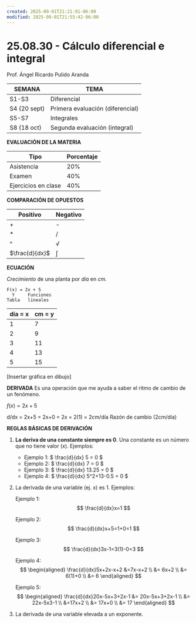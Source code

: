 ```yaml
---
created: 2025-09-01T21:21:01-06:00
modified: 2025-09-01T21:55:42-06:00
---
```


# 25.08.30 - Cálculo diferencial e integral

Prof. Ángel Ricardo Pulido Aranda

| SEMANA | TEMA |
| --- | --- |
| S1-S3 | Diferencial |
| S4 (20 sept) | Primera evaluación (diferencial) |
| S5-S7 | Integrales |
| S8 (18 oct) | Segunda evaluación (integral) |

**EVALUACIÓN DE LA MATERIA**

| Tipo | Porcentaje |
| --- | --- |
| Asistencia | 20% |
| Examen | 40% |
| Ejercicios en clase | 40% |

**COMPARACIÓN DE OPUESTOS**

| Positivo | Negativo |
| --- | --- |
| + | - |
| * | / |
| ^ | √ |
| $\frac{d}{dx}$ | $\int$ |

**ECUACIÓN**

*Crecimiento* de una planta por *día* en *cm*.

```
F(x) = 2x + 5
  Y     Funciones
Tabla   lineales 
```

| día = x | cm = y |
| --- | --- |
| 1 | 7 |
| 2 | 9 |
| 3 | 11 |
| 4 | 13 |
| 5 | 15 |

[Insertar gráfica en dibujo]

**DERIVADA**
Es una operación que me ayuda a saber el ritmo de cambio de un fenómeno. 

$f(x) = 2x + 5$

d/dx = 2x+5 = 2x+0 = 2x = 2(1) = 2cm/día
Razón de cambio (2cm/día)

**REGLAS BÁSICAS DE DERIVACIÓN**

1. **La deriva de una constante siempre es 0**. Una constante es un número que no tiene valor (x). Ejemplos:
    
	- Ejemplo 1: $ \frac{d}{dx} 5 = 0 $
	- Ejemplo 2: $ \frac{d}{dx} 7 = 0 $
	- Ejemplo 3: $ \frac{d}{dx} 13.25 = 0 $
	- Ejemplo 4: $ \frac{d}{dx} 5^2+13-0.5 = 0 $

2. La derivada de una variable (ej. x) es 1. Ejemplos:

	Ejemplo 1:
	$$ \frac{d}{dx}x=1 $$

	Ejemplo 2:
	$$ \frac{d}{dx}x+5=1+0=1 $$

	Ejemplo 3:
	$$ \frac{d}{dx}3x-1=3(1)-0=3 $$

	Ejemplo 4:
		$$
			\begin{aligned}
			\frac{d}{dx}5x+2x-x+2 &=7x-x+2 \\
			&= 6x+2 \\
			&= 6(1)+0 \\
			&= 6
			\end{aligned}
		$$

	Ejemplo 5:
		$$
		\begin{aligned}
			\frac{d}{dx}20x-5x+3+2x-1 &= 20x-5x+3+2x-1 \\
			&= 22x-5x3-1 \\
			&=17x+2 \\
			&= 17x+0 \\
			&= 17
		\end{aligned}
		$$

3. La derivada de una variable elevada a un exponente.
